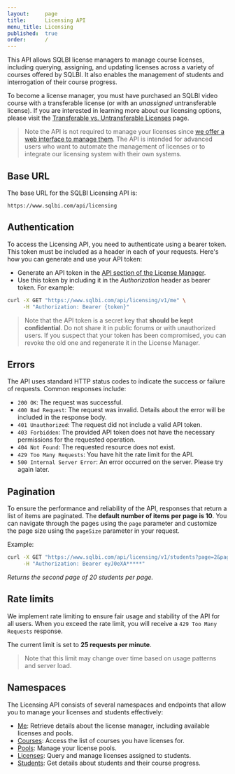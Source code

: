 ```yaml
---
layout:     page
title:      Licensing API
menu_title: Licensing
published:  true
order:      /
---
```

This API allows SQLBI license managers to manage course licenses, including querying, assigning, and updating licenses across a variety of courses offered by SQLBI. It also enables the management of students and interrogation of their course progress.

To become a license manager, you must have purchased an SQLBI video course with a transferable license (or with an *unassigned* untransferable license). If you are interested in learning more about our licensing options, please visit the [Transferable vs. Untransferable Licenses](https://www.sqlbi.com/transferable-video-course-licenses/) page.

> Note the API is not required to manage your licenses since [we offer a web interface to manage them](https://www.sqlbi.com/license-manager-guide/). The API is intended for advanced users who want to automate the management of licenses or to integrate our licensing system with their own systems.

## Base URL

The base URL for the SQLBI Licensing API is:

```
https://www.sqlbi.com/api/licensing
```

## Authentication

To access the Licensing API, you need to authenticate using a bearer token. This token must be included as a header in each of your requests. Here's how you can generate and use your API token:

- Generate an API token in the [API section of the License Manager](https://www.sqlbi.com/license-manager-guide/#tokens).
- Use this token by including it in the *Authorization* header as bearer token.  For example:

```bash
curl -X GET "https://www.sqlbi.com/api/licensing/v1/me" \
     -H "Authorization: Bearer {token}"
```

> Note that the API token is a secret key that **should be kept confidential**. Do not share it in public forums or with unauthorized users. If you suspect that your token has been compromised, you can revoke the old one and regenerate it in the License Manager.

## Errors

The API uses standard HTTP status codes to indicate the success or failure of requests. Common responses include:

- `200 OK`: The request was successful.
- `400 Bad Request`: The request was invalid. Details about the error will be included in the response body.
- `401 Unauthorized`: The request did not include a valid API token.
- `403 Forbidden`: The provided API token does not have the necessary permissions for the requested operation.
- `404 Not Found`: The requested resource does not exist.
- `429 Too Many Requests`: You have hit the rate limit for the API.
- `500 Internal Server Error`: An error occurred on the server. Please try again later.

## Pagination

To ensure the performance and reliability of the API, responses that return a list of items are paginated. The **default number of items per page is 10**. You can navigate through the pages using the `page` parameter and customize the page size using the `pageSize` parameter in your request.

Example:  

```bash
curl -X GET "https://www.sqlbi.com/api/licensing/v1/students?page=2&pageSize=20" \
     -H "Authorization: Bearer eyJ0eXA*****"
```
*Returns the second page of 20 students per page.*

## Rate limits

We implement rate limiting to ensure fair usage and stability of the API for all users. When you exceed the rate limit, you will receive a `429 Too Many Requests` response. 

The current limit is set to **25 requests per minute**. 
> Note that this limit may change over time based on usage patterns and server load.

## Namespaces

The Licensing API consists of several namespaces and endpoints that allow you to manage your licenses and students effectively:

- [Me](me): Retrieve details about the license manager, including available licenses and pools.
- [Courses](courses): Access the list of courses you have licenses for.
- [Pools](pools): Manage your license pools.
- [Licenses](licenses): Query and manage licenses assigned to students.
- [Students](students): Get details about students and their course progress.